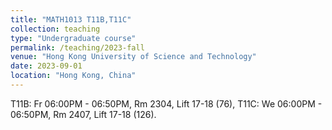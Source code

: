 ```yaml
---
title: "MATH1013 T11B,T11C"
collection: teaching
type: "Undergraduate course"
permalink: /teaching/2023-fall
venue: "Hong Kong University of Science and Technology"
date: 2023-09-01
location: "Hong Kong, China"
---
```


T11B: Fr 06:00PM - 06:50PM, Rm 2304, Lift 17-18 (76),   T11C: We 06:00PM - 06:50PM, Rm 2407, Lift 17-18 (126).

